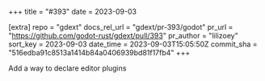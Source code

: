 +++
title = "#393"
date = 2023-09-03

[extra]
repo = "gdext"
docs_rel_url = "gdext/pr-393/godot"
pr_url = "https://github.com/godot-rust/gdext/pull/393"
pr_author = "lilizoey"
sort_key = 2023-09-03
date_time = 2023-09-03T15:05:50Z
commit_sha = "516edba91c8513a1414b84a0406939bd81f17fb4"
+++

Add a way to declare editor plugins
